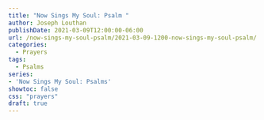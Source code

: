 ```yaml
---
title: "Now Sings My Soul: Psalm "
author: Joseph Louthan
publishDate: 2021-03-09T12:00:00-06:00
url: /now-sings-my-soul-psalm/2021-03-09-1200-now-sings-my-soul-psalm/
categories:
  - Prayers
tags:
  - Psalms
series:
- 'Now Sings My Soul: Psalms'
showtoc: false
css: "prayers"
draft: true
---
```

<div style="font-variant: small-caps;">

</div>

```text
```